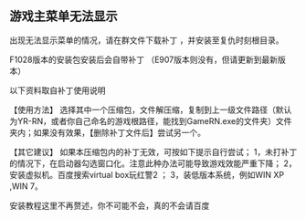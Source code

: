 ## 游戏主菜单无法显示
 

出现无法显示菜单的情况，请在群文件下载补丁 ，并安装至复仇时刻根目录。


F1028版本的安装包安装后会自带补丁
（E907版本则没有，但请更新到最新版本）

以下资料取自补丁使用说明

【使用方法】
选择其中一个压缩包，文件解压缩，复制到上一级文件路径（默认为YR-RN，或者你自己命名的游戏根路径，能找到GameRN.exe的文件夹）文件夹内；如果没有效果，【删除补丁文件后】尝试另一个。

【其它建议】
如果本压缩包内的补丁无效，可按如下提示自行尝试；
1，未打补丁的情况下，在启动器勾选窗口化。注意此种办法可能导致游戏效能严重下降；
2，安装虚拟机。百度搜索virtual box玩红警2 ；
3，装低版本系统，例如WIN XP ,WIN 7。

安装教程这里不再赘述，你不可能不会，真的不会请百度
